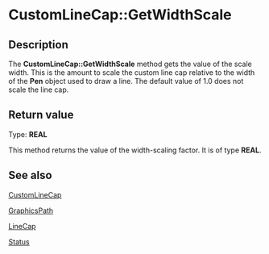 # CustomLineCap::GetWidthScale

## Description

The **CustomLineCap::GetWidthScale** method gets the value of the scale width. This is the amount to scale the custom line cap relative to the width of the
**Pen** object used to draw a line. The default value of 1.0 does not scale the line cap.

## Return value

Type: **REAL**

This method returns the value of the width-scaling factor. It is of type
**REAL**.

## See also

[CustomLineCap](https://learn.microsoft.com/windows/desktop/api/gdiplusheaders/nl-gdiplusheaders-customlinecap)

[GraphicsPath](https://learn.microsoft.com/windows/desktop/api/gdipluspath/nl-gdipluspath-graphicspath)

[LineCap](https://learn.microsoft.com/windows/desktop/api/gdiplusenums/ne-gdiplusenums-linecap)

[Status](https://learn.microsoft.com/windows/desktop/api/gdiplustypes/ne-gdiplustypes-status)